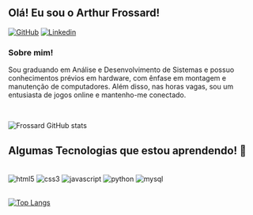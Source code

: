 ## Olá! Eu sou o Arthur Frossard!

[![GitHub](https://img.shields.io/badge/GitHub-100000?style=for-the-badge&logo=github&logoColor=white)](https://github.com/arthurfrossard)
[![Linkedin](https://img.shields.io/badge/LinkedIn-0077B5?style=for-the-badge&logo=linkedin&logoColor=white)](www.linkedin.com/in/arthurfrossard/)

### Sobre mim!<br/>
Sou graduando em Análise e Desenvolvimento de Sistemas e possuo conhecimentos prévios em hardware, com ênfase em montagem e manutenção de computadores. Além disso, nas horas vagas, sou um entusiasta de jogos online e mantenho-me conectado.

<br/>

![Frossard GitHub stats](https://github-readme-stats.vercel.app/api?username=arthurfrossard&show_icons=true&theme=dracula)

## Algumas Tecnologias que estou aprendendo! 📖

<div style="display': inline_block"><br/>
    <img align="center" alt="html5" src="https://img.shields.io/badge/HTML5-E34F26?style=for-the-badge&logo=html5&logoColor=white"/>
    <img align="center" alt="css3" src="https://img.shields.io/badge/CSS3-1572B6?style=for-the-badge&logo=css3&logoColor=white"/>
    <img align="center" alt="javascript" src="https://img.shields.io/badge/JavaScript-F7DF1E?style=for-the-badge&logo=javascript&logoColor=black"/>
    <img align="center" alt="python" src="https://img.shields.io/badge/Python-14354C?style=for-the-badge&logo=python&logoColor=white"/>
    <!-- <img align="center" alt="java" src="https://img.shields.io/badge/Java-ED8B00?style=for-the-badge&logo=openjdk&logoColor=white"/> -->
    <img align="center" alt="mysql" src="https://img.shields.io/badge/MySQL-00000F?style=for-the-badge&logo=mysql&logoColor=white"/>
</div>
<br/>


[![Top Langs](https://github-readme-stats.vercel.app/api/top-langs/?username=arthurfrossard)](https://github.com/arthurfrossard/github-readme-stats)
